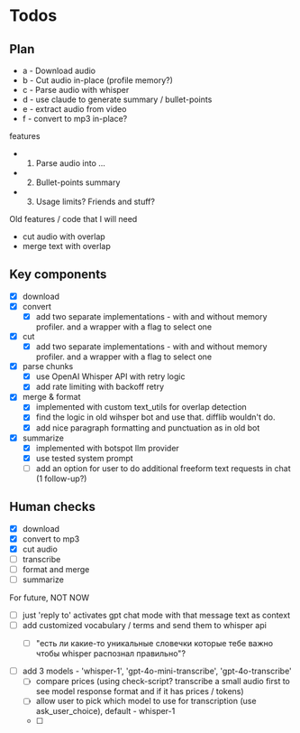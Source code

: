 # Todos

## Plan

- a - Download audio
- b - Cut audio in-place (profile memory?)
- c - Parse audio with whisper
- d - use claude to generate summary / bullet-points
- e - extract audio from video
- f - convert to mp3 in-place?

features
- 1) Parse audio into ...
- 2) Bullet-points summary
- 3) Usage limits? Friends and stuff?

Old features / code that I will need
- cut audio with overlap
- merge text with overlap

## Key components
- [x] download
- [x] convert
  - [x] add two separate implementations - with and without memory profiler. and a wrapper with a flag to select one
- [x] cut
  - [x] add two separate implementations - with and without memory profiler. and a wrapper with a flag to select one
- [x] parse chunks
  - [x] use OpenAI Whisper API with retry logic
  - [x] add rate limiting with backoff retry
- [x] merge & format
  - [x] implemented with custom text_utils for overlap detection
  - [x] find the logic in old wihsper bot and use that. difflib wouldn't do.
  - [x] add nice paragraph formatting and punctuation as in old bot
- [x] summarize
  - [x] implemented with botspot llm provider
  - [x] use tested system prompt
  - [ ] add an option for user to do additional freeform text requests in chat (1 follow-up?)

## Human checks
- [x] download
- [x] convert to mp3
- [x] cut audio
- [ ] transcribe
- [ ] format and merge
- [ ] summarize

For future, NOT NOW
  - [ ] just 'reply to' activates gpt chat mode with that message text as context
  - [ ] add customized vocabulary / terms and send them to whisper api  
    - [ ] "есть ли какие-то уникальные словечки которые тебе важно чтобы whisper распознал правильно"?


- [ ] add 3 models - 'whisper-1', 'gpt-4o-mini-transcribe', 'gpt-4o-transcribe'
  - [ ] compare prices (using check-script? transcribe a small audio first to see model response format and if it has prices / tokens)
  - [ ] allow user to pick which model to use for transcription (use ask_user_choice), default - whisper-1
  - [ ] 